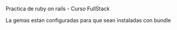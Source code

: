 Practica de ruby on rails - Curso FullStack

La gemas estan configuradas para que sean instaladas con bundle